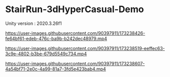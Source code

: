 # StairRun-3dHyperCasual-Demo
 Unity version : 2020.3.26f1

https://user-images.githubusercontent.com/90397911/173238426-fe64bf61-edeb-476c-ba9b-b242dec48979.mp4

https://user-images.githubusercontent.com/90397911/173238519-eeffec63-3c9e-4802-b3be-679d5549c734.mp4

https://user-images.githubusercontent.com/90397911/173238607-4a54bf71-2e0c-4a99-81a7-3fd5e423bab4.mp4

